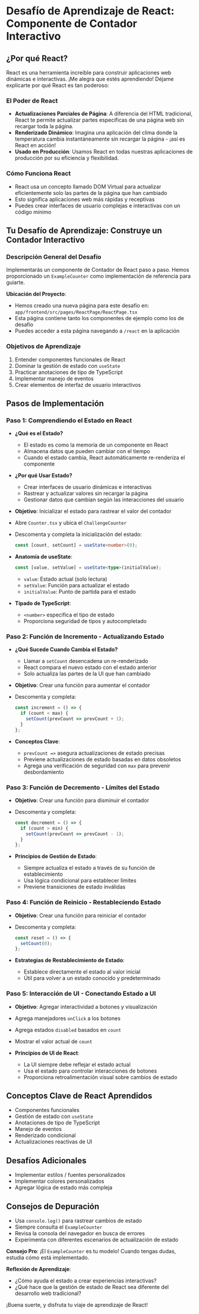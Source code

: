 # Desafío de Aprendizaje de React: Componente de Contador Interactivo

## ¿Por qué React?
React es una herramienta increíble para construir aplicaciones web dinámicas e interactivas. ¡Me alegra que estés aprendiendo! Déjame explicarte por qué React es tan poderoso:

### El Poder de React
- **Actualizaciones Parciales de Página**: A diferencia del HTML tradicional, React te permite actualizar partes específicas de una página web sin recargar toda la página.
- **Renderizado Dinámico**: Imagina una aplicación del clima donde la temperatura cambia instantáneamente sin recargar la página - ¡así es React en acción!
- **Usado en Producción**: Usamos React en todas nuestras aplicaciones de producción por su eficiencia y flexibilidad.

### Cómo Funciona React
- React usa un concepto llamado DOM Virtual para actualizar eficientemente solo las partes de la página que han cambiado
- Esto significa aplicaciones web más rápidas y receptivas
- Puedes crear interfaces de usuario complejas e interactivas con un código mínimo

## Tu Desafío de Aprendizaje: Construye un Contador Interactivo

### Descripción General del Desafío
Implementarás un componente de Contador de React paso a paso. Hemos proporcionado un `ExampleCounter` como implementación de referencia para guiarte.

**Ubicación del Proyecto**:
- Hemos creado una nueva página para este desafío en: 
  `app/frontend/src/pages/ReactPage/ReactPage.tsx`
- Esta página contiene tanto los componentes de ejemplo como los de desafío
- Puedes acceder a esta página navegando a `/react` en la aplicación

### Objetivos de Aprendizaje
1. Entender componentes funcionales de React
2. Dominar la gestión de estado con `useState`
3. Practicar anotaciones de tipo de TypeScript
4. Implementar manejo de eventos
5. Crear elementos de interfaz de usuario interactivos

## Pasos de Implementación

### Paso 1: Comprendiendo el Estado en React
- **¿Qué es el Estado?**
  - El estado es como la memoria de un componente en React
  - Almacena datos que pueden cambiar con el tiempo
  - Cuando el estado cambia, React automáticamente re-renderiza el componente

- **¿Por qué Usar Estado?**
  - Crear interfaces de usuario dinámicas e interactivas
  - Rastrear y actualizar valores sin recargar la página
  - Gestionar datos que cambian según las interacciones del usuario

- **Objetivo**: Inicializar el estado para rastrear el valor del contador
- Abre `Counter.tsx` y ubica el `ChallengeCounter`
- Descomenta y completa la inicialización del estado:
  ```typescript
  const [count, setCount] = useState<number>(0);
  ```

- **Anatomía de useState**:
  ```typescript
  const [value, setValue] = useState<type>(initialValue);
  ```
  - `value`: Estado actual (solo lectura)
  - `setValue`: Función para actualizar el estado
  - `initialValue`: Punto de partida para el estado

- **Tipado de TypeScript**:
  - `<number>` especifica el tipo de estado
  - Proporciona seguridad de tipos y autocompletado

### Paso 2: Función de Incremento - Actualizando Estado
- **¿Qué Sucede Cuando Cambia el Estado?**
  - Llamar a `setCount` desencadena un re-renderizado
  - React compara el nuevo estado con el estado anterior
  - Solo actualiza las partes de la UI que han cambiado

- **Objetivo**: Crear una función para aumentar el contador
- Descomenta y completa:
  ```typescript
  const increment = () => {
    if (count < max) {
      setCount(prevCount => prevCount + 1);
    }
  };
  ```

- **Conceptos Clave**:
  - `prevCount =>` asegura actualizaciones de estado precisas
  - Previene actualizaciones de estado basadas en datos obsoletos
  - Agrega una verificación de seguridad con `max` para prevenir desbordamiento

### Paso 3: Función de Decremento - Límites del Estado
- **Objetivo**: Crear una función para disminuir el contador
- Descomenta y completa:
  ```typescript
  const decrement = () => {
    if (count > min) {
      setCount(prevCount => prevCount - 1);
    }
  };
  ```

- **Principios de Gestión de Estado**:
  - Siempre actualiza el estado a través de su función de establecimiento
  - Usa lógica condicional para establecer límites
  - Previene transiciones de estado inválidas

### Paso 4: Función de Reinicio - Restableciendo Estado
- **Objetivo**: Crear una función para reiniciar el contador
- Descomenta y completa:
  ```typescript
  const reset = () => {
    setCount(0);
  };
  ```

- **Estrategias de Restablecimiento de Estado**:
  - Establece directamente el estado al valor inicial
  - Útil para volver a un estado conocido y predeterminado

### Paso 5: Interacción de UI - Conectando Estado a UI
- **Objetivo**: Agregar interactividad a botones y visualización
- Agrega manejadores `onClick` a los botones
- Agrega estados `disabled` basados en `count`
- Mostrar el valor actual de `count`

- **Principios de UI de React**:
  - La UI siempre debe reflejar el estado actual
  - Usa el estado para controlar interacciones de botones
  - Proporciona retroalimentación visual sobre cambios de estado

## Conceptos Clave de React Aprendidos
- Componentes funcionales
- Gestión de estado con `useState`
- Anotaciones de tipo de TypeScript
- Manejo de eventos
- Renderizado condicional
- Actualizaciones reactivas de UI

## Desafíos Adicionales
- Implementar estilos / fuentes personalizados
- Implementar colores personalizados
- Agregar lógica de estado más compleja

## Consejos de Depuración
- Usa `console.log()` para rastrear cambios de estado
- Siempre consulta el `ExampleCounter`
- Revisa la consola del navegador en busca de errores
- Experimenta con diferentes escenarios de actualización de estado

**Consejo Pro**: ¡El `ExampleCounter` es tu modelo! Cuando tengas dudas, estudia cómo está implementado.

**Reflexión de Aprendizaje**:
- ¿Cómo ayuda el estado a crear experiencias interactivas?
- ¿Qué hace que la gestión de estado de React sea diferente del desarrollo web tradicional?

¡Buena suerte, y disfruta tu viaje de aprendizaje de React!
